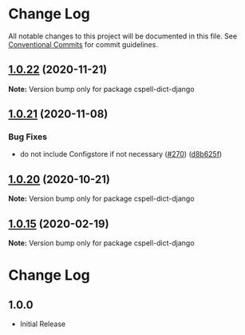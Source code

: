 # Change Log

All notable changes to this project will be documented in this file.
See [Conventional Commits](https://conventionalcommits.org) for commit guidelines.

## [1.0.22](https://github.com/streetsidesoftware/cspell-dicts/compare/cspell-dict-django@1.0.21...cspell-dict-django@1.0.22) (2020-11-21)

**Note:** Version bump only for package cspell-dict-django





## [1.0.21](https://github.com/streetsidesoftware/cspell-dicts/compare/cspell-dict-django@1.0.20...cspell-dict-django@1.0.21) (2020-11-08)

### Bug Fixes

- do not include Configstore if not necessary ([#270](https://github.com/streetsidesoftware/cspell-dicts/issues/270)) ([d8b625f](https://github.com/streetsidesoftware/cspell-dicts/commit/d8b625f2f42d5cc6c4a9390216ac1e5037886e44))

## [1.0.20](https://github.com/streetsidesoftware/cspell-dicts/compare/cspell-dict-django@1.0.19...cspell-dict-django@1.0.20) (2020-10-21)

**Note:** Version bump only for package cspell-dict-django

## [1.0.15](https://github.com/streetsidesoftware/cspell-dicts/compare/cspell-dict-django@1.0.14...cspell-dict-django@1.0.15) (2020-02-19)

**Note:** Version bump only for package cspell-dict-django

# Change Log

## 1.0.0

- Initial Release
